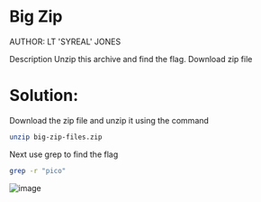 # Big Zip
AUTHOR: LT 'SYREAL' JONES

Description
Unzip this archive and find the flag.
Download zip file

# Solution:
Download the zip file and unzip it using the command
```bash
unzip big-zip-files.zip
```
Next use grep to find the flag
```bash
grep -r "pico"
```
![image](https://github.com/LAVANYA-PIDIKITI/picoCTF-Writeup/assets/98797256/c99b7715-1c5f-45fb-ab53-cce9ee288e9e)
